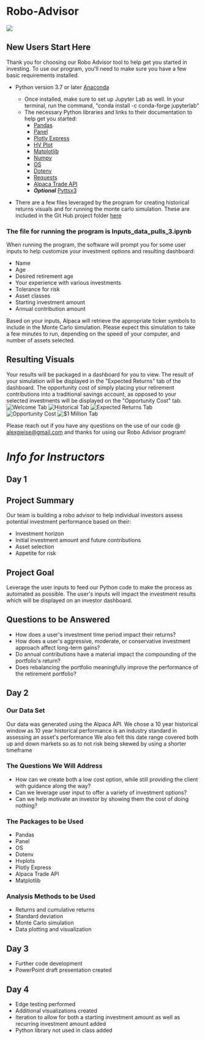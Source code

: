 # Robo-Advisor

![](https://digital.hbs.edu/platform-rctom/wp-content/uploads/sites/4/2018/11/investorjunkie-robo-advisors-4-1-421x200.jpg)

## New Users Start Here ##

Thank you for choosing our Robo Advisor tool to help get you started in investing. To use our program, you'll need to make sure you have a few basic requirements installed.

- Python version 3.7 or later [Anaconda](https://www.anaconda.com/products/individual)
  - Once installed, make sure to set up Jupyter Lab as well. In your terminal, run the command, "conda install -c conda-forge jupyterlab"
  - The necessary Python libraries and links to their documentation to help get you started:
    - [Pandas](https://pandas.pydata.org/docs/)
    - [Panel](https://panel.holoviz.org/)
    - [Plotly Express](https://plotly.com/python/plotly-express/)
    - [HV Plot](https://hvplot.holoviz.org/)
    - [Matplotlib](https://matplotlib.org/)
    - [Numpy](https://numpy.org/install/)
    - [OS](https://docs.python.org/3/library/os.html)
    - [Dotenv](https://pypi.org/project/python-dotenv/)
    - [Requests](https://pypi.org/project/requests/)
    - [Alpaca Trade API](https://alpaca.markets/docs/api-documentation/)
    - ***Optional*** [Pyttsx3](https://pypi.org/project/pyttsx3/)
    
- There are a few files leveraged by the program for creating historical returns visuals and for running the monte carlo simulation. These are included in the Git Hub project folder [here](https://github.com/BPutman9/robo_advisor)

### **The file for running the program is Inputs_data_pulls_3.ipynb** ###

When running the program, the software will prompt you for some user inputs to help customize your investment options and resulting dashboard:
- Name
- Age
- Desired retirement age
- Your experience with various investments 
- Tolerance for risk 
- Asset classes
- Starting investment amount
- Annual contribution amount

Based on your inputs, Alpaca will retrieve the appropriate ticker symbols to include in the Monte Carlo simulation. 
Please expect this simulation to take a few minutes to run, depending on the speed of your computer, and number of assets selected. 

## Resulting Visuals ##

Your results will be packaged in a dashboard for you to view. The result of your simulation will be displayed in the "Expected Returns" tab of the dashboard. The opportunity cost of simply placing your retirement contributions into a traditional savings account, as opposed to your selected investments will be displayed on the "Opportunity Cost" tab. 
![Welcome Tab](https://github.com/BPutman9/robo_advisor/blob/main/PNG/Welcome%20Tab.PNG)
![Historical Tab](https://github.com/BPutman9/robo_advisor/blob/main/PNG/Historical%20Tab.PNG)
![Expected Returns Tab](https://github.com/BPutman9/robo_advisor/blob/main/PNG/User's%20Expected%20Returns.PNG)
![Opportunity Cost](https://github.com/BPutman9/robo_advisor/blob/main/PNG/Opportunity%20Cost.PNG)
![$1 Million Tab](https://github.com/BPutman9/robo_advisor/blob/main/PNG/Saving%201%20million.PNG)

Please reach out if you have any questions on the use of our code @ alexgwise@gmail.com and thanks for using our Robo Advisor program!

# ***Info for Instructors*** #

## Day 1 ##

## Project Summary ##

Our team is building a robo advisor to help individual investors assess potential investment performance based on their:

- Investment horizon
- Initial investment amount and future contributions
- Asset selection
- Appetite for risk

## Project Goal ##

Leverage the user inputs to feed our Python code to make the process as automated as possible. The user's inputs will impact the investment results which will be displayed on an investor dashboard. 

## Questions to be Answered ##

- How does a user's investment time period impact their returns? 
- How does a user's aggressive, moderate, or conservative investment approach affect long-term gains?
- Do annual contributions have a material impact the compounding of the portfolio's return?
- Does rebalancing the portfolio meaningfully improve the performance of the retirement portfolio?

## Day 2 ##


### Our Data Set ###

Our data was generated using the Alpaca API. We chose a 10 year historical window as 10 year historical performance is an industry standard in assessing an asset's performance
We also felt this date range covered both up and down markets so as to not risk being skewed by using a shorter timeframe

### The Questions We Will Address ###

- How can we create both a low cost option, while still providing the client with guidance along the way?
- Can we leverage user input to offer a variety of investment options?
- Can we help motivate an investor by showing them the cost of doing nothing?

### The Packages to be Used ###

- Pandas
- Panel
- OS 
- Dotenv
- Hvplots
- Plotly Express
- Alpaca Trade API
- Matplotlib

### Analysis Methods to be Used ###
- Returns and cumulative returns
- Standard deviation
- Monte Carlo simulation
- Data plotting and visualization   

## Day 3 ##

- Further code development
- PowerPoint draft presentation created

## Day 4 ##

- Edge testing performed
- Additional visualizations created
- Iteration to allow for both a starting investment amount as well as recurring investment amount added
- Python library not used in class added
